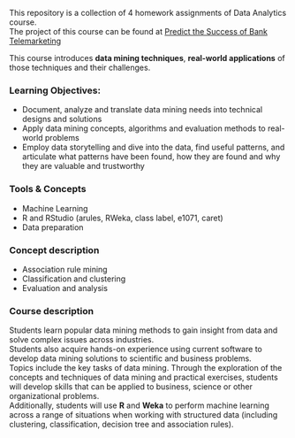 This repository is a collection of 4 homework assignments of Data Analytics course. <br/>
The project of this course can be found at [Predict the Success of Bank Telemarketing](https://github.com/harper-he/R/tree/master/Predict%20the%20Success%20of%20Bank%20Telemarketing) 

This course introduces **data mining techniques**, **real-world applications** of those techniques and their challenges. 

### Learning Objectives:
* Document, analyze and translate data mining needs into technical designs and solutions
* Apply data mining concepts, algorithms and evaluation methods to real-world problems
* Employ data storytelling and dive into the data, find useful patterns, and articulate what patterns have been found, how they are found and why they are valuable and trustworthy

### Tools & Concepts
* Machine Learning
* R and RStudio (arules, RWeka, class label, e1071, caret)
* Data preparation

### Concept description
* Association rule mining
* Classification and clustering
* Evaluation and analysis


### Course description
Students learn popular data mining methods to gain insight from data and solve complex issues across industries.<br/> 
Students also acquire hands-on experience using current software to develop data mining solutions to scientific and business problems. <br/>
Topics include the key tasks of data mining. Through the exploration of the concepts and techniques of data mining and practical exercises, students will develop skills that can be applied to business, science or other organizational problems. <br/>
Additionally, students will use **R** and **Weka** to perform machine learning across a range of situations when working with structured data (including clustering, classification, decision tree and association rules).
